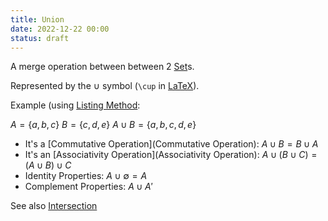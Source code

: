 ```yaml
---
title: Union
date: 2022-12-22 00:00
status: draft
---
```


A merge operation between between 2 [Set](set.md)s.

Represented by the $\cup$ symbol (`\cup` in [LaTeX](LaTeX.md)).

Example (using [Listing Method](permanent/set-listing-method.md):

$A = \{a, b, c\}$
$B = \{c, d, e\}$
$A \cup B = \{a, b, c, d, e\}$

* It's a [Commutative Operation](Commutative Operation): $A \cup B = B \cup A$
* It's an [Associativity Operation](Associativity Operation): $A \cup (B \cup C) = (A \cup B) \cup C$
* Identity Properties: $A \cup \emptyset = A$
* Complement Properties: $A \cup A'$

See also [Intersection](permanent/intersection.md)
